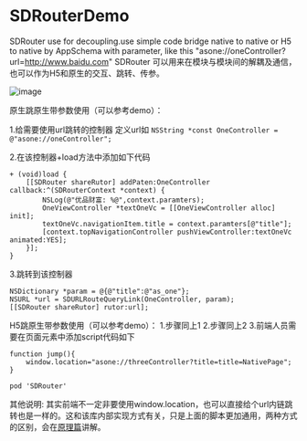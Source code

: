 # SDRouterDemo

SDRouter use for decoupling.use simple code bridge native to native or H5 to native by AppSchema  with parameter, like this "asone://oneController?url=http://www.baidu.com" SDRouter 可以用来在模块与模块间的解耦及通信，也可以作为H5和原生的交互、跳转、传参。

![image](https://github.com/xlsd/SDRouter/blob/master/SpouttingFiles/demo.gif)

原生跳原生带参数使用（可以参考demo）：

1.给需要使用url跳转的控制器 定义url如
`NSString *const OneController = @"asone://oneController";`

2.在该控制器+load方法中添加如下代码
```
+ (void)load {
    [[SDRouter shareRutor] addPaten:OneController callback:^(SDRouterContext *context) {
        NSLog(@"优品财富: %@",context.paramters);
        OneViewController *textOneVc = [[OneViewController alloc] init];
        textOneVc.navigationItem.title = context.paramters[@"title"];
        [context.topNavigationController pushViewController:textOneVc animated:YES];
    }];
}
```

3.跳转到该控制器
```
NSDictionary *param = @{@"title":@"as_one"};
NSURL *url = SDURLRouteQueryLink(OneController, param);
[[SDRouter shareRutor] rutor:url];
```

H5跳原生带参数使用（可以参考demo）：
1.步骤同上1
2.步骤同上2
3.前端人员需要在页面元素中添加script代码如下
```
function jump(){
    window.location="asone://threeController?title=title=NativePage";
}
```
```
pod 'SDRouter'
```

其他说明:
其实前端不一定非要使用window.location，也可以直接给个url内链跳转也是一样的。这和该库内部实现方式有关，只是上面的脚本更加通用，两种方式的区别，会在[原理篇](http://www.jianshu.com/p/2f81b5fbd919)讲解。

